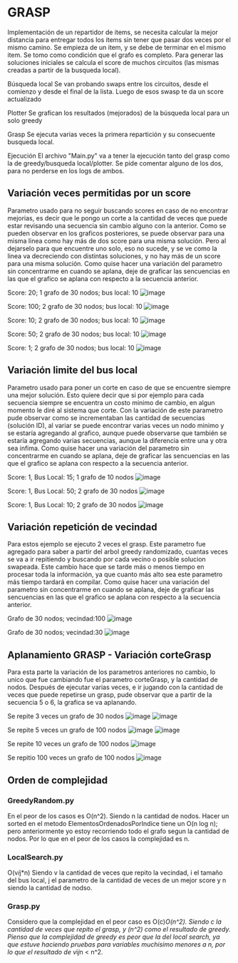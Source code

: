 # GRASP
Implementación de un repartidor de items, se necesita calcular la mejor distancia para entregar todos los items sin tener que pasar dos veces por el mismo camino. 
Se empieza de un item, y se debe de terminar en el mismo item. 
Se tomo como condición que el grafo es completo.
Para generar las soluciones iniciales se calcula el score de muchos circuitos (las mismas creadas a partir de la busqueda local). 

Búsqueda local
Se van probando swaps entre los circuitos, desde el comienzo y desde el final de la lista. Luego de esos swasp te da un score actualizado

Plotter
Se grafican los resultados (mejorados) de la búsqueda local para un solo greedy 

Grasp
Se ejecuta varias veces la primera repartición y su consecuente busqueda local.

Ejecución
El archivo "Main.py" va a tener la ejecución tanto del grasp como la de greedy/busqueda local/plotter. Se pide comentar alguno de los dos, para no perderse en los logs de ambos.

## Variación veces permitidas por un score 
Parametro usado para no seguir buscando scores en caso de no encontrar mejorias, es decir que le pongo un corte a la cantidad de veces que puede estar revisando una secuencia sin cambio alguno con la anterior. Como se pueden observar en los graficos posteriores, se puede observar para una misma linea como hay más de dos score para una misma solución. Pero al dejarselo para que encuentre uno solo, eso no sucede, y se ve como la linea va decreciendo con distintas soluciones, y no hay más de un score para una misma solución.
Como quise hacer una variación del parametro sin concentrarme en cuando se aplana, deje de graficar las sencuencias en las que el grafico se aplana con respecto a la secuencia anterior. 

Score: 20; 1 grafo de 30 nodos; bus local: 10 
![image](https://github.com/natirodriguez/grasp-delivery-man/assets/1548366/be734e10-6f6a-4681-964f-0c52d2cf6be5)

Score: 100; 2 grafo de 30 nodos; bus local: 10
![image](https://github.com/natirodriguez/grasp-delivery-man/assets/1548366/2a890a49-bbb4-452f-96ca-92bc0a08b4e0)

Score: 10; 2 grafo de 30 nodos; bus local: 10
![image](https://github.com/natirodriguez/grasp-delivery-man/assets/1548366/aaf88b89-7f62-4e04-bdad-5047d1a0fe8b)

Score: 50; 2 grafo de 30 nodos; bus local: 10
![image](https://github.com/natirodriguez/grasp-delivery-man/assets/1548366/13c94508-2fec-4eec-ab50-44119829af27)

Score: 1; 2 grafo de 30 nodos; bus local: 10
![image](https://github.com/natirodriguez/grasp-delivery-man/assets/1548366/c2c535a3-20c6-44ef-af40-b58573d4d4a3)

## Variación limite del bus local
Parametro usado para poner un corte en caso de que se encuentre siempre una mejor solución. Esto quiere decir que si por ejemplo para cada secuencia siempre se encuentra un costo minimo de cambio, en algun momento le diré al sistema que corte. Con la variación de este parametro pude observar como se incrementaban las cantidad de secuencias (solución ID), al variar se puede encontrar varias veces un nodo minimo y se estaría agregando al grafico, aunque puede observarse que también se estaría agregando varias secuencias, aunque la diferencia entre una y otra sea infima. 
Como quise hacer una variación del parametro sin concentrarme en cuando se aplana, deje de graficar las sencuencias en las que el grafico se aplana con respecto a la secuencia anterior. 

Score: 1, Bus Local: 15; 1 grafo de 10 nodos
![image](https://github.com/natirodriguez/grasp-delivery-man/assets/1548366/85172369-5295-476d-8997-bb5f9ae6203d)

Score: 1, Bus Local: 50; 2 grafo de 30 nodos
![image](https://github.com/natirodriguez/grasp-delivery-man/assets/1548366/d9dffbf5-d6e0-411c-a4c1-ec6052d87147)

Score: 1, Bus Local: 10; 2 grafo de 30 nodos
![image](https://github.com/natirodriguez/grasp-delivery-man/assets/1548366/695ddd36-3a05-49ff-b8b5-a5f8fe6edcf7)


## Variación repetición de vecindad
Para estos ejemplo se ejecuto 2 veces el grasp. Este parametro fue agregado para saber a partir del arbol greedy randomizado, cuantas veces se va a ir repitiendo y buscando por cada vecino o posible solucion swapeada. Este cambio hace que se tarde más o menos tiempo en procesar toda la información, ya que cuanto más alto sea este parametro más tiempo tardará en compilar. 
Como quise hacer una variación del parametro sin concentrarme en cuando se aplana, deje de graficar las sencuencias en las que el grafico se aplana con respecto a la secuencia anterior. 

Grafo de 30 nodos; vecindad:100 
![image](https://github.com/natirodriguez/grasp-delivery-man/assets/1548366/2e6934f7-cec8-4a6d-bac7-3010f52a19dc)

Grafo de 30 nodos; vecindad:30 
![image](https://github.com/natirodriguez/grasp-delivery-man/assets/1548366/7f20d01b-2278-4827-aa48-14ee00f123ad)

## Aplanamiento GRASP - Variación corteGrasp
Para esta parte la variación de los parametros anteriores no cambio, lo unico que fue cambiando fue el parametro corteGrasp, y la cantidad de nodos. 
Después de ejecutar varias veces, e ir jugando con la cantidad de veces que puede repetirse un grasp, pude observar que a partir de la secuencia 5 o 6, la grafica se va aplanando.

Se repite 3 veces un grafo de 30 nodos
![image](https://github.com/natirodriguez/grasp-delivery-man/assets/1548366/257ce349-5a6a-4805-8586-644ceccc2ad2)
![image](https://github.com/natirodriguez/grasp-delivery-man/assets/1548366/40b7f4f5-af09-4f55-9c66-c87187f4a905)

Se repite 5 veces un grafo de 100 nodos
![image](https://github.com/natirodriguez/grasp-delivery-man/assets/1548366/bac5921f-2606-44f6-bb5f-aeb06a79e686)
![image](https://github.com/natirodriguez/grasp-delivery-man/assets/1548366/8dde8754-4208-4e7e-aa43-4936cfebddc5)

Se repite 10 veces un grafo de 100 nodos
![image](https://github.com/natirodriguez/grasp-delivery-man/assets/1548366/f6b466d1-dcfe-41d5-a832-362da3f99a04)

Se repitio 100 veces un grafo de 100 nodos
![image](https://github.com/natirodriguez/grasp-delivery-man/assets/1548366/e41dfbfe-9ea6-4d43-af6a-befe9b44f4b8)

## Orden de complejidad
### GreedyRandom.py
En el peor de los casos es O(n^2). Siendo n la cantidad de nodos.
Hacer un sorted en el metodo ElementosOrdenadosPorIndice tiene un O(n log n); pero anteriormente yo estoy recorriendo todo el grafo segun la cantidad de nodos. Por lo que en el peor de los casos la complejidad es n.

### LocalSearch.py
O(v*i*j*n) Siendo v la cantidad de veces que repito la vecindad, i el tamaño del bus local, j el parametro de la cantidad de veces de un mejor score y n siendo la cantidad de nodso.

### Grasp.py
Considero que la complejidad en el peor caso es O(c)*O(n^2). Siendo c la cantidad de veces que repito el grasp, y (n^2) como el resultado de greedy. 
Pienso que la complejidad de greedy es peor que la del local search, ya que estuve haciendo pruebas para variables muchisimo menores a n, por lo que el resultado de v*i*j*n < n^2.

